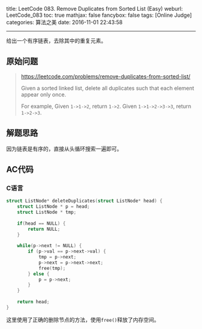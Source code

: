 title: LeetCode 083. Remove Duplicates from Sorted List (Easy)
weburl: LeetCode_083
toc: true
mathjax: false
fancybox: false
tags: [Online Judge]
categories: 算法之美
date: 2016-11-01 22:43:58

---

给出一个有序链表，去除其中的重复元素。

<!--more-->

## 原始问题

> https://leetcode.com/problems/remove-duplicates-from-sorted-list/
>
> Given a sorted linked list, delete all duplicates such that each element appear only once.
> 
> For example,
> Given `1->1->2`, return `1->2`.
> Given `1->1->2->3->3`, return `1->2->3`.


## 解题思路

因为链表是有序的，直接从头循环搜索一遍即可。

## AC代码

### C语言

```c
struct ListNode* deleteDuplicates(struct ListNode* head) {
    struct ListNode * p = head;
    struct ListNode * tmp;
    
    if(head == NULL) {
        return NULL;
    }
    
    while(p->next != NULL) {
        if (p->val == p->next->val) {
            tmp = p->next;
            p->next = p->next->next;
            free(tmp);
        } else {
            p = p->next;
        }
    }
    
    return head;
}
```

这里使用了正确的删除节点的方法，使用`free()`释放了内存空间。